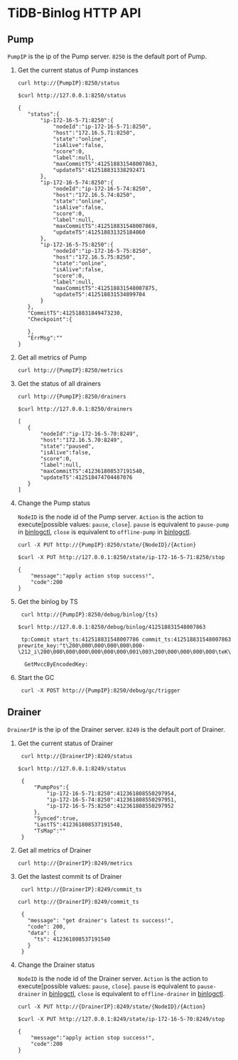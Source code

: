 # TiDB-Binlog HTTP API

## Pump

`PumpIP` is the ip of the Pump server. `8250` is the default port of Pump.

1. Get the current status of Pump instances

    ```shell
    curl http://{PumpIP}:8250/status
    ```

    ```shell
    $curl http://127.0.0.1:8250/status

   {
       "status":{
           "ip-172-16-5-71:8250":{
               "nodeId":"ip-172-16-5-71:8250",
               "host":"172.16.5.71:8250",
               "state":"online",
               "isAlive":false,
               "score":0,
               "label":null,
               "maxCommitTS":412518831548007863,
               "updateTS":412518831338292471
           },
           "ip-172-16-5-74:8250":{
               "nodeId":"ip-172-16-5-74:8250",
               "host":"172.16.5.74:8250",
               "state":"online",
               "isAlive":false,
               "score":0,
               "label":null,
               "maxCommitTS":412518831548007869,
               "updateTS":412518831325184860
           },
           "ip-172-16-5-75:8250":{
               "nodeId":"ip-172-16-5-75:8250",
               "host":"172.16.5.75:8250",
               "state":"online",
               "isAlive":false,
               "score":0,
               "label":null,
               "maxCommitTS":412518831548007875,
               "updateTS":412518831534899704
           }
       },
       "CommitTS":412518831849473230,
       "Checkpoint":{
   
       },
       "ErrMsg":""
   }
    ```

1. Get all metrics of Pump

    ```shell
    curl http://{PumpIP}:8250/metrics
    ```

1. Get the status of all drainers

    ```shell
    curl http://{PumpIP}:8250/drainers
    ```

    ```shell
    $curl http://127.0.0.1:8250/drainers

   [
       {
           "nodeId":"ip-172-16-5-70:8249",
           "host":"172.16.5.70:8249",
           "state":"paused",
           "isAlive":false,
           "score":0,
           "label":null,
           "maxCommitTS":412361808537191540,
           "updateTS":412518474704487076
       }
   ]
    ```
1. Change the Pump status

    `NodeID` is the node id of the Pump server. `Action` is the action to execute[possible values: `pause`, `close`].
    `pause` is equivalent to `pause-pump` in [binlogctl](https://github.com/pingcap/tidb-binlog/tree/master/binlogctl), `close` is equivalent to `offline-pump` in [binlogctl](https://github.com/pingcap/tidb-binlog/tree/master/binlogctl).
    
    ```shell
    curl -X PUT http://{PumpIP}:8250/state/{NodeID}/{Action}
    ```

    ```shell
    $curl -X PUT http://127.0.0.1:8250/state/ip-172-16-5-71:8250/stop
    
    {
        "message":"apply action stop success!",
        "code":200
    }
    ```
   
1. Get the binlog by TS

   ```shell
    curl http://{PumpIP}:8250/debug/binlog/{ts}
   ```
   
   ```shell
   $curl http://127.0.0.1:8250/debug/binlog/412518831548007863
   
    tp:Commit start_ts:412518831548007786 commit_ts:412518831548007863 prewrite_key:"t\200\000\000\000\000\000-\212_i\200\000\000\000\000\000\000\001\003\200\000\000\000\000\teK\003\200\000\000\000\000\007\230L"
    
     GetMvccByEncodedKey:
   ```

1. Start the GC

   ```shell
    curl -X POST http://{PumpIP}:8250/debug/gc/trigger
   ```

## Drainer

 `DrainerIP` is the ip of the Drainer server. `8249` is the default port of Drainer.

1. Get the current status of Drainer

   ```shell
    curl http://{DrainerIP}:8249/status
   ```
   
   ```shell
   $curl http://127.0.0.1:8249/status
   
    {
        "PumpPos":{
            "ip-172-16-5-71:8250":412361808550297954,
            "ip-172-16-5-74:8250":412361808550297951,
            "ip-172-16-5-75:8250":412361808550297952
        },
        "Synced":true,
        "LastTS":412361808537191540,
        "TsMap":""
    }
   ```
   
1. Get all metrics of Drainer

    ```shell
    curl http://{DrainerIP}:8249/metrics
    ```

1. Get the lastest commit ts of Drainer

   ```shell
    curl http://{DrainerIP}:8249/commit_ts
   ```
   
   ```shell
   curl http://{DrainerIP}:8249/commit_ts
   
    {
      "message": "get drainer's latest ts success!",
      "code": 200,
      "data": {
        "ts": 412361808537191540
      }
    }
   ```

1. Change the Drainer status

    `NodeID` is the node id of the Drainer server. `Action` is the action to execute[possible values: `pause`, `close`].
    `pause` is equivalent to `pause-drainer` in [binlogctl](https://github.com/pingcap/tidb-binlog/tree/master/binlogctl), `close` is equivalent to `offline-drainer` in [binlogctl](https://github.com/pingcap/tidb-binlog/tree/master/binlogctl).

    ```shell
    curl -X PUT http://{DrainerIP}:8249/state/{NodeID}/{Action}
    ```

    ```shell
    $curl -X PUT http://127.0.0.1:8249/state/ip-172-16-5-70:8249/stop
    
    {
        "message":"apply action stop success!",
        "code":200
    }
    ```
